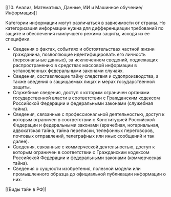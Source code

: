 [[10. Анализ, Математика, Данные, ИИ и Машинное обучение/Информация]]

Категории информации могут различаться в зависимости от страны. Но категоризация информации нужна для дифференциации требований по защите и обеспечения наилучшего режима защиты, исходя из ее специфики.

- Сведения о фактах, событиях и обстоятельствах частной жизни гражданина, позволяющие идентифицировать его личность (персональные данные), за исключением сведений, подлежащих распространению в средствах массовой информации в установленных федеральными законами случаях.
- Сведения, составляющие тайну следствия и судопроизводства, а также сведения о защищаемых лицах и мерах государственной защиты.
- Служебные сведения, доступ к которым ограничен органами государственной власти в соответствии с Гражданским кодексом Российской Федерации и федеральными законами (служебная тайна).
- Сведения, связанные с профессиональной деятельностью, доступ к которым ограничен в соответствии с Конституцией Российской Федерации и федеральными законами (врачебная, нотариальная, адвокатская тайна, тайна переписки, телефонных переговоров, почтовых отправлений, телеграфных или иных сообщений и так далее).
- Сведения, связанные с коммерческой деятельностью, доступ к которым ограничен в соответствии с Гражданским кодексом Российской Федерации и федеральными законами (коммерческая тайна).
- Сведения о сущности изобретения, полезной модели или промышленного образца до официальной публикации информации о них.

[[Виды тайн в РФ]]
